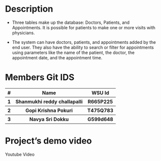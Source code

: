 # Description

- Three tables make up the database: Doctors, Patients, and Appointments. It is possible for patients to make one or more visits with physicians.

- The system can have doctors, patients, and appointments added by the end user. They also have the ability to search or filter for appointments using parameters like the name of the patient, the doctor, the appointment date, and the appointment time.

# Members Git IDS

<table>
  <tr>
    <th>#</th>
    <th>Name</th>
    <th>WSU Id</th>
  </tr>
    <tr>
    <th>1</th>
    <th>Shanmukhi reddy challapalli</th>
    <th>R665P225</th>
  </tr>
  </tr>
    <tr>
    <th>2</th>
    <th>Gopi Krishna Pokuri</th>
    <th>T475Q783</th>
  </tr>
  </tr>
    <tr>
    <th>3</th>
    <th>Navya Sri Dokku</th>
    <th>G599d648</th>
  </tr>
</table>

# Project’s demo video

Youtube Video <a href="" target="_blank"></a>
